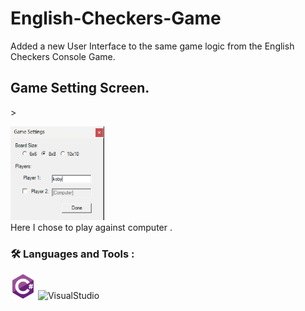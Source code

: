 # English-Checkers-Game
Added a new User Interface to the same game logic from the English Checkers Console Game.

<div>
   <h2> Game Setting Screen.</h2>>
   
<img 
    src="https://github.com/yaakov-koby-israeli/English-Checkers-Game/blob/main/img/Screenshot%202025-02-19%20122210.png" 
    alt="Image Description"
    width="150" 
    height="150"
    title="Game Setting"
/>
   <br> Here I chose to play against computer .<br>
<div/>



### :hammer_and_wrench: Languages and Tools :
<div>
  <img 
    src="https://raw.githubusercontent.com/devicons/devicon/master/icons/csharp/csharp-original.svg" 
    alt="csharp" 
    width="40" 
    height="40" 
    title="C#" 
  />    
  <img 
    src="https://upload.wikimedia.org/wikipedia/commons/2/2c/Visual_Studio_Icon_2022.svg" 
    alt="VisualStudio" 
    width="40" 
    height="40" 
    title="Visual Studio 2022" 
  />    
<div/> 
